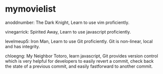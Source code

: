 # mymovielist
anoddnumber: The Dark Knight, Learn to use vim proficiently.

vinegarrick: Spirited Away, Learn to use javascript proficiently.

levelmeup5: Iron Man, Learn to use Git proficiently. Git is non-linear, local and has integrity.

chloegng: My Neighbor Totoro, learn javascript, Git provides version control which is very helpful for developers to easily revert a commit, check back the state of a previous commit, and easily fastforward to another commit.

